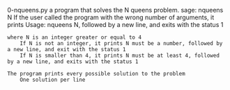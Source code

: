 0-nqueens.py            a program that solves the N queens problem.
    sage: nqueens N
        If the user called the program with the wrong number of arguments, it prints Usage: nqueens N, followed by a new line, and exits with the status 1

    where N is an integer greater or equal to 4
        If N is not an integer, it prints N must be a number, followed by a new line, and exit with the status 1
        If N is smaller than 4, it prints N must be at least 4, followed by a new line, and exits with the status 1

    The program prints every possible solution to the problem
        One solution per line